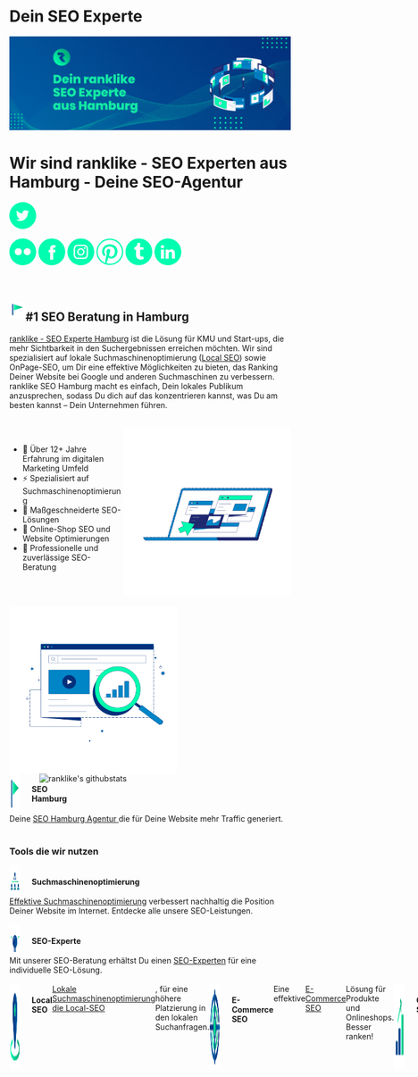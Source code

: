 <h1>Dein SEO Experte</h1>
<img src="./Icons/banner.gif" alt="Dein ranklike SEO Experte aus Hamburg">

<h1>Wir sind ranklike - SEO Experten aus Hamburg - Deine SEO-Agentur</h1>
<svg width="48" height="48" viewBox="0 0 48 48" fill="none" xmlns="http://www.w3.org/2000/svg"><path fill-rule="evenodd" clip-rule="evenodd"
d="M0 24C0 10.7452 10.7452 0 24 0C37.2548 0 48 10.7452 48 24C48 37.2548 37.2548 48 24 48C10.7452 48 0 37.2548 0 24ZM23.2812 19.5075L23.3316 20.338L22.4922 20.2363C19.4369 19.8465 16.7677 18.5245 14.5013 16.3043L13.3934 15.2027L13.108 16.0162C12.5036 17.8296 12.8897 19.7448 14.1488 21.0328C14.8203 21.7446 14.6692 21.8463 13.5109 21.4226C13.108 21.287 12.7554 21.1854 12.7219 21.2362C12.6044 21.3548 13.0073 22.8971 13.3262 23.5072C13.7627 24.3546 14.6524 25.1851 15.6261 25.6766L16.4487 26.0664L15.475 26.0833C14.5349 26.0833 14.5013 26.1003 14.6021 26.4562C14.9378 27.5578 16.264 28.7272 17.7413 29.2357L18.7822 29.5916L17.8756 30.1339C16.5326 30.9135 14.9546 31.3542 13.3766 31.3881C12.6211 31.405 12 31.4728 12 31.5237C12 31.6931 14.0481 32.6422 15.24 33.0151C18.8157 34.1167 23.063 33.6422 26.2526 31.7609C28.5189 30.422 30.7852 27.7612 31.8428 25.1851C32.4136 23.8123 32.9844 21.304 32.9844 20.1007C32.9844 19.3211 33.0347 19.2194 33.9748 18.2872C34.5288 17.7449 35.0492 17.1517 35.15 16.9822C35.3178 16.6602 35.3011 16.6602 34.4449 16.9483C33.018 17.4568 32.8165 17.389 33.5216 16.6263C34.042 16.084 34.6631 15.101 34.6631 14.8129C34.6631 14.762 34.4113 14.8468 34.1259 14.9993C33.8238 15.1688 33.1523 15.423 32.6486 15.5756L31.7421 15.8637L30.9195 15.3044C30.4663 14.9993 29.8283 14.6604 29.4926 14.5587C28.6364 14.3214 27.327 14.3553 26.5548 14.6265C24.4563 15.3891 23.1301 17.3551 23.2812 19.5075Z"
fill="#00fdb0"/>
</svg>

<svg width="48" height="48" viewBox="0 0 48 48" fill="none" xmlns="http://www.w3.org/2000/svg"><path fill-rule="evenodd" clip-rule="evenodd"
d="M0 24C0 10.7452 10.7452 0 24 0C37.2548 0 48 10.7452 48 24C48 37.2548 37.2548 48 24 48C10.7452 48 0 37.2548 0 24ZM38.2954 23.7986C38.2954 20.3766 35.4692 17.6 31.9766 17.6C28.4805 17.6 25.6527 20.3766 25.6527 23.7986C25.6527 27.2222 28.4805 29.9989 31.9766 29.9989C35.4692 29.9989 38.2954 27.2222 38.2954 23.7986ZM22.241 23.7986C22.241 20.3766 19.4132 17.6 15.9171 17.6C12.4262 17.6 9.6 20.3766 9.6 23.7986C9.6 27.2222 12.4262 29.9989 15.9171 29.9989C19.4132 29.9989 22.241 27.2222 22.241 23.7986Z"
fill="#00fdb0"/>
</svg>
<svg width="48" height="48" viewBox="0 0 48 48" fill="none" xmlns="http://www.w3.org/2000/svg"><path fill-rule="evenodd" clip-rule="evenodd"
d="M0 24C0 10.7452 10.7452 0 24 0C37.2548 0 48 10.7452 48 24C48 37.2548 37.2548 48 24 48C10.7452 48 0 37.2548 0 24ZM26.5016 38.1115V25.0542H30.1059L30.5836 20.5546H26.5016L26.5077 18.3025C26.5077 17.1289 26.6192 16.5001 28.3048 16.5001H30.5581V12H26.9532C22.6231 12 21.0991 14.1828 21.0991 17.8536V20.5551H18.4V25.0547H21.0991V38.1115H26.5016Z"
fill="#00fdb0"/>
</svg>
<svg width="48" height="48" viewBox="0 0 48 48" fill="none" xmlns="http://www.w3.org/2000/svg"><path fill-rule="evenodd" clip-rule="evenodd"
d="M0 24C0 10.7452 10.7452 0 24 0C37.2548 0 48 10.7452 48 24C48 37.2548 37.2548 48 24 48C10.7452 48 0 37.2548 0 24ZM24.0012 11.2C20.5249 11.2 20.0886 11.2152 18.7233 11.2773C17.3606 11.3397 16.4305 11.5555 15.6166 11.872C14.7747 12.1989 14.0606 12.6363 13.3491 13.348C12.6371 14.0595 12.1997 14.7736 11.8717 15.6152C11.5544 16.4294 11.3384 17.3598 11.2771 18.7219C11.216 20.0873 11.2 20.5238 11.2 24.0001C11.2 27.4764 11.2155 27.9114 11.2773 29.2767C11.34 30.6394 11.5557 31.5695 11.872 32.3834C12.1992 33.2253 12.6365 33.9394 13.3483 34.6509C14.0595 35.3629 14.7736 35.8013 15.615 36.1283C16.4294 36.4448 17.3598 36.6605 18.7222 36.7229C20.0876 36.7851 20.5236 36.8003 23.9996 36.8003C27.4762 36.8003 27.9111 36.7851 29.2765 36.7229C30.6391 36.6605 31.5703 36.4448 32.3848 36.1283C33.2264 35.8013 33.9394 35.3629 34.6506 34.6509C35.3626 33.9394 35.8 33.2253 36.128 32.3837C36.4427 31.5695 36.6587 30.6391 36.7227 29.277C36.784 27.9116 36.8 27.4764 36.8 24.0001C36.8 20.5238 36.784 20.0876 36.7227 18.7222C36.6587 17.3595 36.4427 16.4294 36.128 15.6155C35.8 14.7736 35.3626 14.0595 34.6506 13.348C33.9386 12.636 33.2266 12.1987 32.384 11.872C31.5679 11.5555 30.6373 11.3397 29.2746 11.2773C27.9092 11.2152 27.4746 11.2 23.9972 11.2H24.0012Z"
                        fill="#00fdb0"/><path fill-rule="evenodd" clip-rule="evenodd"
d="M22.8529 13.5067C23.1937 13.5062 23.574 13.5067 24.0012 13.5067C27.4188 13.5067 27.8239 13.519 29.1735 13.5803C30.4215 13.6374 31.0989 13.8459 31.5501 14.0211C32.1474 14.2531 32.5733 14.5304 33.021 14.9784C33.469 15.4264 33.7464 15.8531 33.9789 16.4505C34.1541 16.9011 34.3629 17.5785 34.4197 18.8265C34.481 20.1758 34.4944 20.5812 34.4944 23.9972C34.4944 27.4132 34.481 27.8186 34.4197 29.1679C34.3626 30.4159 34.1541 31.0933 33.9789 31.5439C33.7469 32.1413 33.469 32.5666 33.021 33.0144C32.573 33.4624 32.1477 33.7397 31.5501 33.9717C31.0994 34.1477 30.4215 34.3557 29.1735 34.4128C27.8242 34.4741 27.4188 34.4874 24.0012 34.4874C20.5833 34.4874 20.1782 34.4741 18.8289 34.4128C17.5809 34.3552 16.9035 34.1466 16.4521 33.9714C15.8547 33.7394 15.428 33.4621 14.98 33.0141C14.532 32.5661 14.2547 32.1405 14.0222 31.5429C13.847 31.0922 13.6382 30.4149 13.5814 29.1669C13.52 27.8175 13.5078 27.4122 13.5078 23.994C13.5078 20.5758 13.52 20.1726 13.5814 18.8233C13.6384 17.5753 13.847 16.8979 14.0222 16.4467C14.2542 15.8494 14.532 15.4227 14.98 14.9747C15.428 14.5267 15.8547 14.2494 16.4521 14.0168C16.9033 13.8408 17.5809 13.6328 18.8289 13.5755C20.0097 13.5222 20.4673 13.5062 22.8529 13.5035V13.5067ZM30.8338 15.632C29.9858 15.632 29.2978 16.3193 29.2978 17.1675C29.2978 18.0155 29.9858 18.7035 30.8338 18.7035C31.6818 18.7035 32.3698 18.0155 32.3698 17.1675C32.3698 16.3195 31.6818 15.632 30.8338 15.632ZM24.0012 17.4267C20.371 17.4267 17.4278 20.37 17.4278 24.0001C17.4278 27.6303 20.371 30.5722 24.0012 30.5722C27.6314 30.5722 30.5735 27.6303 30.5735 24.0001C30.5735 20.37 27.6314 17.4267 24.0012 17.4267Z"
                        fill="#00fdb0"/><path fill-rule="evenodd" clip-rule="evenodd"
d="M24.0012 19.7334C26.3575 19.7334 28.2679 21.6436 28.2679 24.0001C28.2679 26.3564 26.3575 28.2668 24.0012 28.2668C21.6446 28.2668 19.7345 26.3564 19.7345 24.0001C19.7345 21.6436 21.6446 19.7334 24.0012 19.7334Z"
fill="#00fdb0"/>
</svg>
<svg width="48" height="48" viewBox="0 0 48 48" fill="none" xmlns="http://www.w3.org/2000/svg"><path fill-rule="evenodd" clip-rule="evenodd"
d="M23.9605 47.4831C10.7255 47.4831 0.000488281 36.9206 0.000488281 23.8949C0.000488281 10.8692 10.7255 0.309204 23.9605 0.309204C37.193 0.309204 47.9206 10.8692 47.9206 23.8949C47.9206 36.9206 37.193 47.4831 23.9605 47.4831ZM2.21736 23.8951C2.21736 32.9495 7.94047 40.685 16.017 43.8C15.8271 42.1099 15.6577 39.5154 16.094 37.6661C16.4866 35.9987 18.6399 27.0429 18.6399 27.0429C18.6399 27.0429 17.9906 25.7621 17.9906 23.8699C17.9906 20.8964 19.7383 18.6783 21.9197 18.6783C23.7701 18.6783 24.6658 20.0476 24.6658 21.6897C24.6658 23.5238 23.4801 26.2648 22.8667 28.8063C22.356 30.936 23.9523 32.669 26.0825 32.669C29.9424 32.669 32.9091 28.6623 32.9091 22.8796C32.9091 17.7612 29.175 14.184 23.8394 14.184C17.662 14.184 14.0357 18.7465 14.0357 23.4606C14.0357 25.2972 14.7517 27.2678 15.65 28.3389C15.8271 28.5511 15.8527 28.7356 15.8014 28.9528C15.6371 29.6274 15.2702 31.08 15.1983 31.3756C15.1033 31.7671 14.8826 31.8505 14.4694 31.6636C11.7593 30.4206 10.0655 26.5149 10.0655 23.3823C10.0655 16.6396 15.0417 10.445 24.4117 10.445C31.9442 10.445 37.7981 15.7301 37.7981 22.7911C37.7981 30.1579 33.0785 36.0871 26.5316 36.0871C24.3296 36.0871 22.2611 34.9604 21.5527 33.6316C21.5527 33.6316 20.4646 37.7116 20.2002 38.712C19.71 40.5688 18.3858 42.8956 17.5029 44.3153C19.533 44.9368 21.6913 45.2703 23.9318 45.2703C35.9247 45.2703 45.6463 35.7006 45.6463 23.8951C45.6463 12.0871 35.9247 2.51998 23.9318 2.51998C11.9389 2.51998 2.21736 12.0871 2.21736 23.8951Z"
fill="#00fdb0"/>
</svg>
<svg width="48" height="48" viewBox="0 0 48 48" fill="none" xmlns="http://www.w3.org/2000/svg"><path fill-rule="evenodd" clip-rule="evenodd"
d="M23.9999 0.03125C10.7967 0.03125 0.0449219 10.7346 0.0449219 23.9379C0.0449219 37.1411 10.7967 47.8445 23.9999 47.8445C37.2032 47.8445 47.9549 37.1411 47.9549 23.9379C47.9549 10.7346 37.2032 0.03125 23.9999 0.03125ZM29.0997 32.4369C29.8936 32.4171 30.9582 32.187 31.5149 31.9225L32.9547 36.1745C32.4151 36.9666 29.9712 37.884 27.7707 37.9216C21.2489 38.0334 18.7784 33.2938 18.7784 29.9575V20.2142H15.7484V16.3623C20.2904 14.7306 21.3824 10.6501 21.6389 8.32516C21.6567 8.16548 21.7827 8.10253 21.8549 8.10253H26.2392V15.699H32.2306V20.2144H26.2184V29.4978C26.2377 30.7598 26.7029 32.5007 29.0997 32.4369Z"
fill="#00fdb0"/>
</svg>
<svg width="48" height="48" viewBox="0 0 48 48" fill="none" xmlns="http://www.w3.org/2000/svg"><path fill-rule="evenodd" clip-rule="evenodd"
d="M0 24C0 10.7452 10.7452 0 24 0C37.2548 0 48 10.7452 48 24C48 37.2548 37.2548 48 24 48C10.7452 48 0 37.2548 0 24ZM16.9605 19.8778H11.5216V36.2196H16.9605V19.8778ZM17.3188 14.8227C17.2835 13.2204 16.1377 12 14.277 12C12.4164 12 11.2 13.2204 11.2 14.8227C11.2 16.3918 12.3805 17.6473 14.2064 17.6473H14.2412C16.1377 17.6473 17.3188 16.3918 17.3188 14.8227ZM36.5754 26.8497C36.5754 21.8303 33.8922 19.4941 30.3131 19.4941C27.4254 19.4941 26.1326 21.0802 25.4107 22.1929V19.8783H19.9711C20.0428 21.4117 19.9711 36.22 19.9711 36.22H25.4107V27.0934C25.4107 26.605 25.446 26.1178 25.5898 25.7681C25.9829 24.7924 26.8779 23.7822 28.3805 23.7822C30.3494 23.7822 31.1365 25.2807 31.1365 27.4767V36.2196H36.5752L36.5754 26.8497Z"
fill="#00fdb0"/>
</svg>
       


<br><br>

<img align="left" src="./Icons/ranklike-seo-hamburg.png" width=29px><h2>#1 SEO Beratung in Hamburg</h2>

<p>
<a href="https://ranklike.de/">ranklike - SEO Experte Hamburg</a> ist die Lösung für KMU und Start-ups, die mehr Sichtbarkeit in den Suchergebnissen erreichen möchten. Wir sind spezialisiert auf lokale Suchmaschinenoptimierung (<a href="https://ranklike.de/local-seo/ ">Local SEO</a>) sowie OnPage-SEO, um Dir eine effektive Möglichkeiten zu bieten, das Ranking Deiner Website bei Google und anderen Suchmaschinen zu verbessern. ranklike SEO Hamburg macht es einfach, Dein lokales Publikum anzusprechen, sodass Du dich auf das konzentrieren kannst, was Du am besten kannst – Dein Unternehmen führen.
</p>
<br>

<!--  -->
<img align="right" src="./Icons/ranklike-SEO-Experte-Hamburg-Marketing.gif" width=300px>
<!--  -->

<br>

<p align="left">
       
- 🚀 Über 12+ Jahre Erfahrung im digitalen Marketing Umfeld 
- ⚡️ Spezialisiert auf Suchmaschinenoptimierung 
- 🎯 Maßgeschneiderte SEO-Lösungen 
- 🔎 Online-Shop SEO und Website Optimierungen
- 📌 Professionelle und zuverlässige SEO-Beratung   
</p>
       
<br><br>

<p>
<img align="left" src="./Icons/ranklike-Suchmaschinenoptimierung-Hamburg.gif" width=300>
<br><br><br>
<img align="right" src="https://github-readme-stats.vercel.app/api?username=ranklike&hide=issues&show_icons=true&color=#00FDB0=en&layout=compact" alt="ranklike's githubstats" width=450 /></p>
</p>



<br><br><br><br>
<br><br><br><br>
<br><br><br><br>

<div style="display:flex;">
<img align="left" src="./Icons/ranklike-seo-hamburg.png" width=20px style="margin-right:20px">
<h4>SEO Hamburg</h4></div>
Deine <a href="https://ranklike.de/">SEO Hamburg Agentur </a>die für Deine Website mehr Traffic generiert.<br><br>


<h3>Tools die wir nutzen</h3>

<div style="display:flex;">
<img align="left" src="./Icons/ranklike-suchmaschinenoptimierung.png" width=20px style="margin-right:20px">
<h4 style="display: inline;">Suchmaschinenoptimierung</h4></div>
<a href="https://ranklike.de/local-seo/ ">Effektive Suchmaschinenoptimierung</a> verbessert nachhaltig die Position
Deiner Website im Internet. Entdecke alle unsere SEO-Leistungen.<br><br>

<div style="display:flex;">
<img align="left" src="./Icons/ranklike-seo-experte.png" width=20px style="margin-right:20px">
<h4>SEO-Experte</h4></div>
Mit unserer SEO-Beratung erhältst Du einen <a href="https://ranklike.de/seo-experte/">SEO-Experten</a> für eine
individuelle SEO-Lösung.<br><br>

<div style="display:flex;">
<img align="left" src="./Icons/ranklike-local-seo.png" width=20px style="margin-right:20px">
<h4>Local SEO</h4>
<a href="https://ranklike.de/local-seo/">Lokale Suchmaschinenoptimierung die Local-SEO</a>, für eine höhere
Platzierung in den lokalen Suchanfragen.<br><br>

<div style="display:flex;">
<img align="left" src="./Icons/ranklike-e-commerce-seo.png" width=20px style="margin-right:20px">
<h4>E-Commerce SEO</h4>
Eine effektive <a href="https://ranklike.de/e-commerce-seo/">E-Commerce SEO</a> Lösung für Produkte und Onlineshops.
Besser ranken!<br><br>

<div style="display:flex;">
<img align="left" src="./Icons/ranklike-offpage-seo.png" width=20px style="margin-right:20px">
<h4>OffPage-SEO</h4>
Mit der passenden <a href="https://ranklike.de/offpage-seo/">OffPage Strategie</a>, erhöhen wir die Autorität und
das Vertrauen Deiner Website.<br><br>

<div style="display:flex;">
<img align="left" src="./Icons/ranklike-onpage-seo.png" width=20px style="margin-right:20px">
<h4>OnPage Optimierung</h4>
<a href="https://ranklike.de/onpage-seo/">OnPage-Optimierungen</a> Deiner Website-Inhalte, um maßgeblich die
Sichtbarkeit zu steigern.<br><br>

<div style="display:flex;">
<img align="left" src="./Icons/ranklike-technisches-seo.png" width=20px style="margin-right:20px">
<h4>Technisches-SEO</h4>
Durch die <a href="https://ranklike.de/technisches-seo/">Technische SEO</a> ergreifen wir alle technischen Maßnahmen
zur Verbesserung Deiner Rankings.<br><br>

<div style="display:flex;">
<img align="left" src="./Icons/ranklike-bilder-seo.png" width=20px style="margin-right:20px">
<h4>Bilder SEO</h4>
Als erfahrener Experte für <a href="https://ranklike.de/bilder-seo/">Bilder-SEO</a> profitieren Du von einer
maximalen Optimierung für Bilder und Grafiken.<br><br>

<div style="display:flex;">
<img align="left" src="./Icons/ranklike-site-audit.png" width=20px style="margin-right:20px">
<h4>Site-Audit</h4>
Mit einer umfangreichen <a href="https://ranklike.de/site-audit/">Site-Audit Seitenanalyse </a>finden Sie schnell
Optimierungsmöglichkeiten.<br><br>


<div style="display:flex;">
<img align="left" src="./Icons/ranklike-keyword-analyse.png" width=20px style="margin-right:20px">
<h4>Keyword Analyse</h4>
Die <a href="https://ranklike.de/keyword-analyse/">Keyword Analyse</a> dient Dir als Grundlage
sämtlicher Suchmaschinenoptimierung<br><br>

<div style="display:flex;">
<img align="left" src="./Icons/ranklike-backlinks.png" width=20px style="margin-right:20px">
<h4>Backlinkaufbau</h4>
Klasse statt Masse! Mit einem autoritären <a href="https://ranklike.de/backlinkaufbau/">Backlinkaufbau </a>steigern
wir Deine Sichtbarkeit.

</p>
<br>
<br>

<h3>Tools die wir nutzen</h3>
<div style="display: flex;align-items: center;">
        <img src="./Icons/Ahrefs.png" alt="Ahrefs" width="70px" height="70px" style="margin-right:30px">
        <img src="./Icons/semrush-logo.jpg" alt="semrush" width="70px" height="70px" style="margin-right:30px">
        <img src="./Icons/screaming.png" alt="screaming" width="70px" height="70px" style="margin-right:30px">
        <img src="./Icons/mangools-logo.png" alt="" width="70px" height="70px" style="margin-right:30px">
        <img src="./Icons/Affinity_white.jpg" alt="Affinity" width="70px" height="70px" style="margin-right:30px">
        <img src="./Icons/lightroom.jpg" alt="lightroom" width="70px" height="70px" style="margin-right:30px">
        <img src="./Icons/Brackets.png" alt="Brackets" width="70px" height="70px" style="margin-right:30px">
        <img src="./Icons/Photoshop.png" alt="Photoshop" width="70px" height="70px" style="margin-right:30px">
</div>

<br>
<br>

<h3>Was wir können</h3>
<table>
        <tr>
            <td align="center" width="96" style="border:1px solid #3A424A">
                <a>
                    <img src="./Icons/html.png" width="40" />
                </a>
                <br>HTML
            </td>
            <td align="center" width="96" style="border:1px solid #3A424A">
                <a>
                    <img src="./Icons/CSS.png" width="40" />
                </a>
                <br>CSS
            </td>
            <td align="center" width="96" style="border:1px solid #3A424A">
                <a>
                    <img src="./Icons/javascript.png" width="40" />
                </a>
                <br>Javascript
            </td>
            <td align="center" width="96" style="border:1px solid #3A424A">
                <a>
                    <img src="./Icons/Bootstrap.png" width="40" />
                </a>
                <br>Bootstrap
            </td>
            <td align="center" width="96" style="border:1px solid #3A424A">
                <a>
                    <img src="./Icons/ebay.png" width="40" />
                </a>
                <br>ebay
            </td>
            <td align="center" width="96" style="border:1px solid #3A424A">
                <a>
                    <img src="./Icons/amazon.png" width="40" />
                </a>
                <br>amazon
            </td>
            <td align="center" width="96" style="border:1px solid #3A424A">
                <a>
                    <img src="./Icons/shopify.png" width="40" />
                </a>
                <br>shopify
            </td>
            <td align="center" width="96" style="border:1px solid #3A424A">
                <a>
                    <img src="./Icons/Wordpress.png" width="40" />
                </a>
                <br>Wordpress
            </td>
            <td align="center" width="96" style="border:1px solid #3A424A">
                <a>
                    <img src="./Icons/woocommerce.png" width="40" />
                </a>
                <br>woocommerce
            </td>
            <td align="center" width="96" style="border:1px solid #3A424A">
                <a>
                    <img src="./Icons/Prestashop.png" width="40" />
                </a>
                <br>Prestashop
            </td>
            <td align="center" width="96" style="border:1px solid #3A424A">
                <a>
                    <img src="./Icons/xt-commerce.png" width="40" />
                </a>
                <br>xt-commerce
            </td>
            </td>
            <td align="center" width="96" style="border:1px solid #3A424A">
                <a>
                    <img src="./Icons/wix.png" width="40" />
                </a>
                <br>wix
            </td>
            </td>
            <td align="center" width="96" style="border:1px solid #3A424A">
                <a>
                    <img src="./Icons/shopware.webp" width="40" />
                </a>
                <br>shopware
            </td>
            </td>
            <td align="center" width="96" style="border:1px solid #3A424A">
                <a>
                    <img src="./Icons/gcloud.png" width="40" />
                </a>
                <br>G-cloud
            </td>
            <td align="center" width="96" style="border:1px solid #3A424A">
                <a>
                    <img src="./Icons/aws.png" width="40" />
                </a>
                <br>aws
            </td>
            <td align="center" width="96" style="border:1px solid #3A424A">
                <a>
                    <img src="./Icons/azure.png" width="40" />
                </a>
                <br>azure
            </td>
        </tr>
</table>

<br>
<br>

<h3>Verbinde dich mit uns</h3>
<div style="display: flex;align-items: center;">
<!--     <a href="https://twitter.com/ranklike"><svg width="48" height="48" viewBox="0 0 48 48" fill="none" xmlns="http://www.w3.org/2000/svg"><path fill-rule="evenodd" clip-rule="evenodd" d="M0 24C0 10.7452 10.7452 0 24 0C37.2548 0 48 10.7452 48 24C48 37.2548 37.2548 48 24 48C10.7452 48 0 37.2548 0 24ZM23.2812 19.5075L23.3316 20.338L22.4922 20.2363C19.4369 19.8465 16.7677 18.5245 14.5013 16.3043L13.3934 15.2027L13.108 16.0162C12.5036 17.8296 12.8897 19.7448 14.1488 21.0328C14.8203 21.7446 14.6692 21.8463 13.5109 21.4226C13.108 21.287 12.7554 21.1854 12.7219 21.2362C12.6044 21.3548 13.0073 22.8971 13.3262 23.5072C13.7627 24.3546 14.6524 25.1851 15.6261 25.6766L16.4487 26.0664L15.475 26.0833C14.5349 26.0833 14.5013 26.1003 14.6021 26.4562C14.9378 27.5578 16.264 28.7272 17.7413 29.2357L18.7822 29.5916L17.8756 30.1339C16.5326 30.9135 14.9546 31.3542 13.3766 31.3881C12.6211 31.405 12 31.4728 12 31.5237C12 31.6931 14.0481 32.6422 15.24 33.0151C18.8157 34.1167 23.063 33.6422 26.2526 31.7609C28.5189 30.422 30.7852 27.7612 31.8428 25.1851C32.4136 23.8123 32.9844 21.304 32.9844 20.1007C32.9844 19.3211 33.0347 19.2194 33.9748 18.2872C34.5288 17.7449 35.0492 17.1517 35.15 16.9822C35.3178 16.6602 35.3011 16.6602 34.4449 16.9483C33.018 17.4568 32.8165 17.389 33.5216 16.6263C34.042 16.084 34.6631 15.101 34.6631 14.8129C34.6631 14.762 34.4113 14.8468 34.1259 14.9993C33.8238 15.1688 33.1523 15.423 32.6486 15.5756L31.7421 15.8637L30.9195 15.3044C30.4663 14.9993 29.8283 14.6604 29.4926 14.5587C28.6364 14.3214 27.327 14.3553 26.5548 14.6265C24.4563 15.3891 23.1301 17.3551 23.2812 19.5075Z" fill="#00fdb0"/></svg></a>
    
    <a href="https://www.facebook.com/ranklikeSEO"><img src="./Icons/Facebook.png" 
            width=50></a>
    <a href="https://www.instagram.com/rank.like/"><img src="./Icons/Instagram.png" style="margin-right: 10px"
            width=50></a>
    <a href="https://www.pinterest.de/ranklike/"><img src="./Icons/Pinterest.png" style="margin-right: 10px"
            width=50></a>
    <a href="https://www.tumblr.com/blog/ranklike"><img src="./Icons/tumblr.png" style="margin-right: 10px"
            width=50></a>
    <a href="https://www.linkedin.com/company/ranklike-seo/"><img src="./Icons/linkedin.png" style="margin-right: 10px"
            width=50></a>
    <a href="https://www.xing.com/pages/ranklike-seo"><img src="./Icons/xing.png" style="margin-right: 10px"
            width=50></a>
           <a href="https://www.flickr.com/people/ranklike/ "><img src="./Icons/Flickr.png" width=50></a>
    <a href="https://ranklike-seo-hamburg.business.site/ "><img src="./Icons/ranklike-seo-logo.png" width=50></a>
 -->
       
  <svg width="48" height="48" viewBox="0 0 48 48" fill="none" xmlns="http://www.w3.org/2000/svg">
<path fill-rule="evenodd" clip-rule="evenodd"
d="M0 24C0 10.7452 10.7452 0 24 0C37.2548 0 48 10.7452 48 24C48 37.2548 37.2548 48 24 48C10.7452 48 0 37.2548 0 24ZM23.2812 19.5075L23.3316 20.338L22.4922 20.2363C19.4369 19.8465 16.7677 18.5245 14.5013 16.3043L13.3934 15.2027L13.108 16.0162C12.5036 17.8296 12.8897 19.7448 14.1488 21.0328C14.8203 21.7446 14.6692 21.8463 13.5109 21.4226C13.108 21.287 12.7554 21.1854 12.7219 21.2362C12.6044 21.3548 13.0073 22.8971 13.3262 23.5072C13.7627 24.3546 14.6524 25.1851 15.6261 25.6766L16.4487 26.0664L15.475 26.0833C14.5349 26.0833 14.5013 26.1003 14.6021 26.4562C14.9378 27.5578 16.264 28.7272 17.7413 29.2357L18.7822 29.5916L17.8756 30.1339C16.5326 30.9135 14.9546 31.3542 13.3766 31.3881C12.6211 31.405 12 31.4728 12 31.5237C12 31.6931 14.0481 32.6422 15.24 33.0151C18.8157 34.1167 23.063 33.6422 26.2526 31.7609C28.5189 30.422 30.7852 27.7612 31.8428 25.1851C32.4136 23.8123 32.9844 21.304 32.9844 20.1007C32.9844 19.3211 33.0347 19.2194 33.9748 18.2872C34.5288 17.7449 35.0492 17.1517 35.15 16.9822C35.3178 16.6602 35.3011 16.6602 34.4449 16.9483C33.018 17.4568 32.8165 17.389 33.5216 16.6263C34.042 16.084 34.6631 15.101 34.6631 14.8129C34.6631 14.762 34.4113 14.8468 34.1259 14.9993C33.8238 15.1688 33.1523 15.423 32.6486 15.5756L31.7421 15.8637L30.9195 15.3044C30.4663 14.9993 29.8283 14.6604 29.4926 14.5587C28.6364 14.3214 27.327 14.3553 26.5548 14.6265C24.4563 15.3891 23.1301 17.3551 23.2812 19.5075Z"
fill="#00fdb0" />
</svg>

<svg width="48" height="48" viewBox="0 0 48 48" fill="none" xmlns="http://www.w3.org/2000/svg">
<path fill-rule="evenodd" clip-rule="evenodd"
d="M0 24C0 10.7452 10.7452 0 24 0C37.2548 0 48 10.7452 48 24C48 37.2548 37.2548 48 24 48C10.7452 48 0 37.2548 0 24ZM38.2954 23.7986C38.2954 20.3766 35.4692 17.6 31.9766 17.6C28.4805 17.6 25.6527 20.3766 25.6527 23.7986C25.6527 27.2222 28.4805 29.9989 31.9766 29.9989C35.4692 29.9989 38.2954 27.2222 38.2954 23.7986ZM22.241 23.7986C22.241 20.3766 19.4132 17.6 15.9171 17.6C12.4262 17.6 9.6 20.3766 9.6 23.7986C9.6 27.2222 12.4262 29.9989 15.9171 29.9989C19.4132 29.9989 22.241 27.2222 22.241 23.7986Z"
fill="#00fdb0" />
</svg>
<svg width="48" height="48" viewBox="0 0 48 48" fill="none" xmlns="http://www.w3.org/2000/svg">
<path fill-rule="evenodd" clip-rule="evenodd"
d="M0 24C0 10.7452 10.7452 0 24 0C37.2548 0 48 10.7452 48 24C48 37.2548 37.2548 48 24 48C10.7452 48 0 37.2548 0 24ZM26.5016 38.1115V25.0542H30.1059L30.5836 20.5546H26.5016L26.5077 18.3025C26.5077 17.1289 26.6192 16.5001 28.3048 16.5001H30.5581V12H26.9532C22.6231 12 21.0991 14.1828 21.0991 17.8536V20.5551H18.4V25.0547H21.0991V38.1115H26.5016Z"
fill="#00fdb0" />
</svg>
<svg width="48" height="48" viewBox="0 0 48 48" fill="none" xmlns="http://www.w3.org/2000/svg">
<path fill-rule="evenodd" clip-rule="evenodd"
d="M0 24C0 10.7452 10.7452 0 24 0C37.2548 0 48 10.7452 48 24C48 37.2548 37.2548 48 24 48C10.7452 48 0 37.2548 0 24ZM24.0012 11.2C20.5249 11.2 20.0886 11.2152 18.7233 11.2773C17.3606 11.3397 16.4305 11.5555 15.6166 11.872C14.7747 12.1989 14.0606 12.6363 13.3491 13.348C12.6371 14.0595 12.1997 14.7736 11.8717 15.6152C11.5544 16.4294 11.3384 17.3598 11.2771 18.7219C11.216 20.0873 11.2 20.5238 11.2 24.0001C11.2 27.4764 11.2155 27.9114 11.2773 29.2767C11.34 30.6394 11.5557 31.5695 11.872 32.3834C12.1992 33.2253 12.6365 33.9394 13.3483 34.6509C14.0595 35.3629 14.7736 35.8013 15.615 36.1283C16.4294 36.4448 17.3598 36.6605 18.7222 36.7229C20.0876 36.7851 20.5236 36.8003 23.9996 36.8003C27.4762 36.8003 27.9111 36.7851 29.2765 36.7229C30.6391 36.6605 31.5703 36.4448 32.3848 36.1283C33.2264 35.8013 33.9394 35.3629 34.6506 34.6509C35.3626 33.9394 35.8 33.2253 36.128 32.3837C36.4427 31.5695 36.6587 30.6391 36.7227 29.277C36.784 27.9116 36.8 27.4764 36.8 24.0001C36.8 20.5238 36.784 20.0876 36.7227 18.7222C36.6587 17.3595 36.4427 16.4294 36.128 15.6155C35.8 14.7736 35.3626 14.0595 34.6506 13.348C33.9386 12.636 33.2266 12.1987 32.384 11.872C31.5679 11.5555 30.6373 11.3397 29.2746 11.2773C27.9092 11.2152 27.4746 11.2 23.9972 11.2H24.0012Z"
                        fill="#00fdb0" />
<path fill-rule="evenodd" clip-rule="evenodd"
d="M22.8529 13.5067C23.1937 13.5062 23.574 13.5067 24.0012 13.5067C27.4188 13.5067 27.8239 13.519 29.1735 13.5803C30.4215 13.6374 31.0989 13.8459 31.5501 14.0211C32.1474 14.2531 32.5733 14.5304 33.021 14.9784C33.469 15.4264 33.7464 15.8531 33.9789 16.4505C34.1541 16.9011 34.3629 17.5785 34.4197 18.8265C34.481 20.1758 34.4944 20.5812 34.4944 23.9972C34.4944 27.4132 34.481 27.8186 34.4197 29.1679C34.3626 30.4159 34.1541 31.0933 33.9789 31.5439C33.7469 32.1413 33.469 32.5666 33.021 33.0144C32.573 33.4624 32.1477 33.7397 31.5501 33.9717C31.0994 34.1477 30.4215 34.3557 29.1735 34.4128C27.8242 34.4741 27.4188 34.4874 24.0012 34.4874C20.5833 34.4874 20.1782 34.4741 18.8289 34.4128C17.5809 34.3552 16.9035 34.1466 16.4521 33.9714C15.8547 33.7394 15.428 33.4621 14.98 33.0141C14.532 32.5661 14.2547 32.1405 14.0222 31.5429C13.847 31.0922 13.6382 30.4149 13.5814 29.1669C13.52 27.8175 13.5078 27.4122 13.5078 23.994C13.5078 20.5758 13.52 20.1726 13.5814 18.8233C13.6384 17.5753 13.847 16.8979 14.0222 16.4467C14.2542 15.8494 14.532 15.4227 14.98 14.9747C15.428 14.5267 15.8547 14.2494 16.4521 14.0168C16.9033 13.8408 17.5809 13.6328 18.8289 13.5755C20.0097 13.5222 20.4673 13.5062 22.8529 13.5035V13.5067ZM30.8338 15.632C29.9858 15.632 29.2978 16.3193 29.2978 17.1675C29.2978 18.0155 29.9858 18.7035 30.8338 18.7035C31.6818 18.7035 32.3698 18.0155 32.3698 17.1675C32.3698 16.3195 31.6818 15.632 30.8338 15.632ZM24.0012 17.4267C20.371 17.4267 17.4278 20.37 17.4278 24.0001C17.4278 27.6303 20.371 30.5722 24.0012 30.5722C27.6314 30.5722 30.5735 27.6303 30.5735 24.0001C30.5735 20.37 27.6314 17.4267 24.0012 17.4267Z"
                        fill="#00fdb0" />
<path fill-rule="evenodd" clip-rule="evenodd"
d="M24.0012 19.7334C26.3575 19.7334 28.2679 21.6436 28.2679 24.0001C28.2679 26.3564 26.3575 28.2668 24.0012 28.2668C21.6446 28.2668 19.7345 26.3564 19.7345 24.0001C19.7345 21.6436 21.6446 19.7334 24.0012 19.7334Z"
fill="#00fdb0" />
</svg>
<svg width="48" height="48" viewBox="0 0 48 48" fill="none" xmlns="http://www.w3.org/2000/svg">
<path fill-rule="evenodd" clip-rule="evenodd"
d="M23.9605 47.4831C10.7255 47.4831 0.000488281 36.9206 0.000488281 23.8949C0.000488281 10.8692 10.7255 0.309204 23.9605 0.309204C37.193 0.309204 47.9206 10.8692 47.9206 23.8949C47.9206 36.9206 37.193 47.4831 23.9605 47.4831ZM2.21736 23.8951C2.21736 32.9495 7.94047 40.685 16.017 43.8C15.8271 42.1099 15.6577 39.5154 16.094 37.6661C16.4866 35.9987 18.6399 27.0429 18.6399 27.0429C18.6399 27.0429 17.9906 25.7621 17.9906 23.8699C17.9906 20.8964 19.7383 18.6783 21.9197 18.6783C23.7701 18.6783 24.6658 20.0476 24.6658 21.6897C24.6658 23.5238 23.4801 26.2648 22.8667 28.8063C22.356 30.936 23.9523 32.669 26.0825 32.669C29.9424 32.669 32.9091 28.6623 32.9091 22.8796C32.9091 17.7612 29.175 14.184 23.8394 14.184C17.662 14.184 14.0357 18.7465 14.0357 23.4606C14.0357 25.2972 14.7517 27.2678 15.65 28.3389C15.8271 28.5511 15.8527 28.7356 15.8014 28.9528C15.6371 29.6274 15.2702 31.08 15.1983 31.3756C15.1033 31.7671 14.8826 31.8505 14.4694 31.6636C11.7593 30.4206 10.0655 26.5149 10.0655 23.3823C10.0655 16.6396 15.0417 10.445 24.4117 10.445C31.9442 10.445 37.7981 15.7301 37.7981 22.7911C37.7981 30.1579 33.0785 36.0871 26.5316 36.0871C24.3296 36.0871 22.2611 34.9604 21.5527 33.6316C21.5527 33.6316 20.4646 37.7116 20.2002 38.712C19.71 40.5688 18.3858 42.8956 17.5029 44.3153C19.533 44.9368 21.6913 45.2703 23.9318 45.2703C35.9247 45.2703 45.6463 35.7006 45.6463 23.8951C45.6463 12.0871 35.9247 2.51998 23.9318 2.51998C11.9389 2.51998 2.21736 12.0871 2.21736 23.8951Z"
fill="#00fdb0" />
</svg>
<svg width="48" height="48" viewBox="0 0 48 48" fill="none" xmlns="http://www.w3.org/2000/svg">
<path fill-rule="evenodd" clip-rule="evenodd"
d="M23.9999 0.03125C10.7967 0.03125 0.0449219 10.7346 0.0449219 23.9379C0.0449219 37.1411 10.7967 47.8445 23.9999 47.8445C37.2032 47.8445 47.9549 37.1411 47.9549 23.9379C47.9549 10.7346 37.2032 0.03125 23.9999 0.03125ZM29.0997 32.4369C29.8936 32.4171 30.9582 32.187 31.5149 31.9225L32.9547 36.1745C32.4151 36.9666 29.9712 37.884 27.7707 37.9216C21.2489 38.0334 18.7784 33.2938 18.7784 29.9575V20.2142H15.7484V16.3623C20.2904 14.7306 21.3824 10.6501 21.6389 8.32516C21.6567 8.16548 21.7827 8.10253 21.8549 8.10253H26.2392V15.699H32.2306V20.2144H26.2184V29.4978C26.2377 30.7598 26.7029 32.5007 29.0997 32.4369Z"
fill="#00fdb0" />
</svg>
<svg width="48" height="48" viewBox="0 0 48 48" fill="none" xmlns="http://www.w3.org/2000/svg">
<path fill-rule="evenodd" clip-rule="evenodd"
d="M0 24C0 10.7452 10.7452 0 24 0C37.2548 0 48 10.7452 48 24C48 37.2548 37.2548 48 24 48C10.7452 48 0 37.2548 0 24ZM16.9605 19.8778H11.5216V36.2196H16.9605V19.8778ZM17.3188 14.8227C17.2835 13.2204 16.1377 12 14.277 12C12.4164 12 11.2 13.2204 11.2 14.8227C11.2 16.3918 12.3805 17.6473 14.2064 17.6473H14.2412C16.1377 17.6473 17.3188 16.3918 17.3188 14.8227ZM36.5754 26.8497C36.5754 21.8303 33.8922 19.4941 30.3131 19.4941C27.4254 19.4941 26.1326 21.0802 25.4107 22.1929V19.8783H19.9711C20.0428 21.4117 19.9711 36.22 19.9711 36.22H25.4107V27.0934C25.4107 26.605 25.446 26.1178 25.5898 25.7681C25.9829 24.7924 26.8779 23.7822 28.3805 23.7822C30.3494 23.7822 31.1365 25.2807 31.1365 27.4767V36.2196H36.5752L36.5754 26.8497Z"
fill="#00fdb0" />
</svg>
 </div>

<br>
<br>

<div>
            
<img src="./Icons/ranklike-seo-hamburg.png" width="40" align="left"><h4>Deine Experten für SEO Hamburg</h4>
<a href="https://www.google.com/maps/place/ranklike+-+Online+Marketing+SEO/@53.5781434,10.0373003,17z/data=!3m1!4b1!4m5!3m4!1s0x0:0xfde4ac845b7be47e!8m2!3d53.5781434!4d10.039489?shorturl=1"><img src="./Icons/map.webp"></a>

<br><br>

Hier findet Ihr unser <a href="https://goo.gl/maps/gxpX35xVxXkvHy9j8">Hamburg SEO Experten Profil</a> in den Maps.

Wir nehmen gerne Eure Anfragen entgegen unter: <a href="https://ranklike.de/kontakt/">SEO-Anfrage starten</a>

